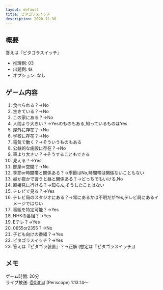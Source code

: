 ```yaml
---
layout: default
title: ピタゴラスイッチ
description: 2020-12-30
---
```


## 概要

答えは『ピタゴラスイッチ』

- 推理側: 03
- 出題側: 妹
- オプション: なし

## ゲーム内容

1. 食べられる？→No
2. 生きている？→No
3. この家にある？→No
4. 人間より大きい？→Yesのものもある,知っているものはYes
5. 屋外に存在？→No
6. 学校に存在？→No
7. 電気で動く？→そういうものもある
8. 公益的な施設に存在？→No
9. 車より大きい？→そうすることもできる
10. 見える？→Yes
11. 部屋or空間？→No
12. 季節or時間帯と関係ある？→季節はNo,時間帯は関係ないこともない
13. 昼か夜かで言うと昼と関係ある？→どっちでもいける,No
14. 直接見に行ける？→知らん,そうしたことはない
15. テレビで見る？→Yes
16. テレビ局のスタジオにある？→常にあるかは不明だがYes,テレビ局にあるイメージではない
17. 番組を特定可能？→Yes
18. NHKの番組？→Yes
19. Eテレ？→Yes
20. 0655or2355？→No
21. 子ども向けの番組？→Yes
22. ピタゴラスイッチ？→Yes
23. 答えは『ピタゴラ装置』？→正解 (想定は『ピタゴラスイッチ』)

## メモ

ゲーム時間: 20分  
ライブ放送: [@03hcl](https://www.periscope.tv/03hcl/1YqxoyBoAdyGv?t=1h13m14s) (Periscope) 1:13:14～
